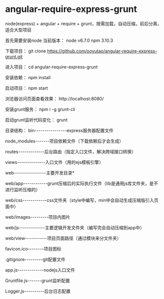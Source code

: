 # angular-require-express-grunt
node(express) + angular + require + grunt，按需加载，自动压缩，前后分离，适合大型项目

首先需要安装node
当前版本：
node v6.7.0
npm 3.10.3

下载项目：
git clone https://github.com/ooyutao/angular-require-express-grunt.git

进入项目：
cd angular-require-express-grunt

安装依赖：
npm install

启动项目：
npm start

浏览器访问页面查看效果：
http://localhost:8080/

安装grunt服务：
npm i -g grunt-cli

启动grunt监听代码变化：
grunt


目录结构：
bin----------------express服务器配置文件

node_modules-------项目依赖文件（下载依赖后才会生成）

routes-------------后台路由（指定入口文件，解决跨域接口转换）

views--------------入口文件（用的ejs模板引擎）

web----------------主要开发目录*

web/app------------grunt压缩后的实际执行文件（lib是通用js库文件夹，是不进行监听压缩的）

web/css------------css文件夹（style中编写，min中会自动生成压缩版引入页面中）

web/images---------项目内图片

web/js-------------主要逻辑开发文件夹（编写完会自动压缩到app中）

web/view-----------项目页面路径（通过模块来分文件夹）

favicon.ico--------项目图标

.gitignore---------git配置文件

app.js-------------nodejs入口文件

Gruntfile.js-------grunt监听配置

Logger.js----------后台日志配置


